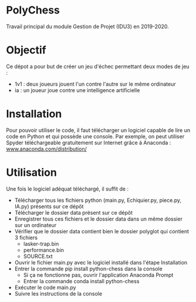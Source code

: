 # PolyChess
Travail principal du module Gestion de Projet (IDU3) en 2019-2020.

# Objectif
Ce dépot a pour but de créer un jeu d'échec permettant deux modes de jeu :
* 1v1 : deux joueurs jouent l'un contre l'autre sur le même ordinateur
* ia : un joueur joue contre une intelligence artificielle

# Installation
Pour pouvoir utiliser le code, il faut télécharger un logiciel capable de lire un code en Python et qui possède une console.
Par exemple, on peut utiliser Spyder téléchargeable gratuitement sur Internet grâce à Anaconda : www.anaconda.com/distribution/

# Utilisation
Une fois le logiciel adéquat téléchargé, il suffit de :
* Télécharger tous les fichiers python (main.py, Echiquier.py, piece.py, IA.py) présents sur ce dépôt 
* Télécharger le dossier data présent sur ce dépôt
* Enregistrer tous ces fichiers et le dossier data dans un même dossier sur un ordinateur
* Vérifier que le dossier data contient bien le dossier polyglot qui contient 3 fichiers 
  * lasker-trap.bin 
  * performance.bin
  * SOURCE.txt
* Ouvrir le fichier main.py avec le logiciel installé dans l'étape Installation
* Entrer la commande pip install python-chess dans la console
  * Si ça ne fonctionne pas, ouvrir l'application Anaconda Prompt
  * Entrer la commande conda install python-chess
* Exécuter le code main.py
* Suivre les instructions de la console
